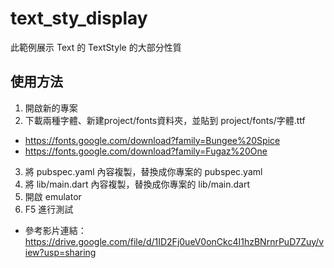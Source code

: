 # text_sty_display
此範例展示 Text 的 TextStyle 的大部分性質

## 使用方法
1. 開啟新的專案
2. 下載兩種字體、新建project/fonts資料夾，並貼到 project/fonts/字體.ttf
* https://fonts.google.com/download?family=Bungee%20Spice
* https://fonts.google.com/download?family=Fugaz%20One
3. 將 pubspec.yaml 內容複製，替換成你專案的 pubspec.yaml
4. 將 lib/main.dart 內容複製，替換成你專案的 lib/main.dart
5. 開啟 emulator
6. F5 進行測試
* 參考影片連結：https://drive.google.com/file/d/1ID2Fj0ueV0onCkc4I1hzBNrnrPuD7Zuy/view?usp=sharing